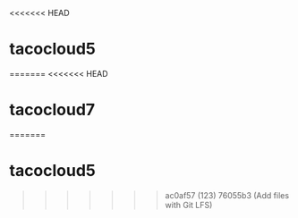 <<<<<<< HEAD
# tacocloud5
=======
<<<<<<< HEAD
# tacocloud7
=======
# tacocloud5
>>>>>>> ac0af57 (123)
>>>>>>> 76055b3 (Add files with Git LFS)
